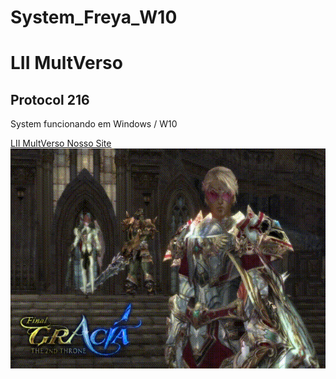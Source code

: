 # System_Freya_W10

<h1>LII MultVerso</h1>

<h2>Protocol 216</h2>

System funcionando em Windows / W10

<a href="https://l2multverso.com.br/" alt="Nosso Site"  target="_blank" > LII MultVerso Nosso Site </a>
<img align="right" alt="Programdor" height="352" width="626" src="https://github.com/terrygomes/System_Gracia_Final_W10/blob/Projeto-Emprego/gracia.gif">
